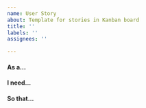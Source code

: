 ```yaml
---
name: User Story
about: Template for stories in Kanban board
title: ''
labels: ''
assignees: ''

---
```


#### As a...
#### I need...
#### So that...
